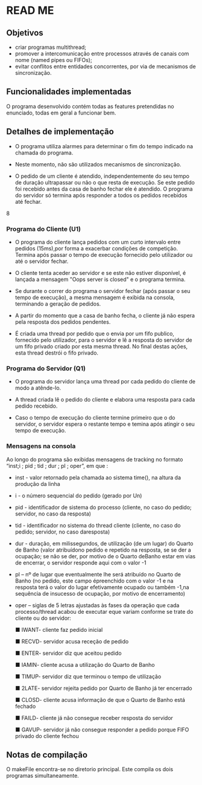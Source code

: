 # READ ME 

## Objetivos
 * criar programas multithread;
 * promover a intercomunicação entre processos através de canais com nome (named pipes ou FIFOs);
 * evitar conflitos entre entidades concorrentes, por via de mecanismos de sincronização.


## Funcionalidades implementadas

O programa desenvolvido contém todas as features pretendidas no enunciado, todas em geral a funcionar bem.

## Detalhes de implementação

* O programa utiliza alarmes para determinar o fim do tempo indicado na chamada do programa.

* Neste momento, não são utilizados mecanismos de sincronização.

* O pedido de um cliente é atendido, independentemente do seu tempo de duração ultrapassar ou não o que resta de execução. Se este pedido foi recebido antes da casa de banho fechar ele é atendido.
O programa do servidor só termina após responder a todos os pedidos recebidos até fechar.

8
### Programa do Cliente (U1)
* O programa do cliente lança pedidos com um curto intervalo entre pedidos (15ms),por forma a exacerbar condições de competição. Termina após passar o tempo de execução fornecido pelo utilizador ou até o servidor fechar.

* O cliente tenta aceder ao servidor e se este não estiver disponível, é lançada a mensagem "Oops server is closed" e o programa termina.

* Se durante o correr do programa o servidor fechar (após passar o seu tempo de execução), a mesma mensagem é exibida na consola, terminando a geração de pedidos. 

* A partir do momento que a casa de banho fecha, o cliente já não espera pela resposta dos pedidos pendentes.

* É criada uma thread por pedido que o envia por um fifo publico, fornecido pelo utilizador, para o servidor e lê a resposta do servidor de um fifo privado criado por esta mesma thread. No final destas ações, esta thread destrói o fifo privado.

### Programa do Servidor (Q1)
* O programa do servidor lança uma thread por cada pedido do cliente de modo a atênde-lo.

* A thread criada lê o pedido do cliente e elabora uma resposta para cada pedido recebido.

* Caso o tempo de execução do cliente termine primeiro que o do servidor, o servidor espera o restante tempo e temina após atingir o seu tempo de execução.

### Mensagens na consola

Ao longo do programa são exibidas mensagens de tracking no formato “inst;i ; pid ; tid ; dur ; pl ; oper”, em que :
* inst - valor retornado pela chamada ao sistema time(), na altura da produção da linha
* i - o número sequencial do pedido (gerado por Un)
* pid - identificador de sistema do processo (cliente, no caso do pedido; servidor, no caso da resposta)
* tid - identificador no sistema do  thread cliente (cliente, no caso do pedido; servidor, no caso daresposta)
* dur - duração, em milissegundos, de utilização (de um lugar) do Quarto de Banho (valor atribuídono pedido e repetido na resposta, se se der a ocupação; se não se der, por motivo de o Quarto deBanho estar em vias de encerrar, o servidor responde aqui com o valor -1
* pl – nº de lugar que eventualmente lhe será atribuído no Quarto de Banho (no pedido, este campo épreenchido com o valor -1 e na resposta terá o valor do lugar efetivamente ocupado ou também -1,na sequência de insucesso de ocupação, por motivo de encerramento)
* oper – siglas de 5 letras ajustadas às fases da operação que cada processo/thread acabou de executar eque variam conforme se trate do cliente ou do servidor: 

 	■ IWANT- cliente faz pedido inicial

	■ RECVD- servidor acusa receção de pedido

	■ ENTER- servidor diz que aceitou pedido

	■ IAMIN- cliente acusa a utilização do Quarto de Banho

	■ TIMUP- servidor diz que terminou o tempo de utilização

	■ 2LATE- servidor rejeita pedido por Quarto de Banho já ter encerrado

	■ CLOSD- cliente acusa informação de que o Quarto de Banho está fechado

	■ FAILD- cliente já não consegue receber resposta do servidor

	■ GAVUP- servidor já não consegue responder a pedido porque FIFO privado do cliente fechou


## Notas de compilação

O makeFile encontra-se no diretorio principal. Este compila os dois programas simultaneamente.





